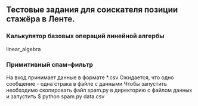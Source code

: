 ## Тестовые задания для соискателя позиции стажёра в Ленте.

### Калькулятор базовых операций линейной алгербы
linear_algebra

### Примитивный спам-фильтр 
На вход принимает данные в формате *.csv 
Ожидается, что одно сообщение - одна страка в файле с данными
Чтобы запустить необходимо скопировать файл spam.py в директорию 
с файлом данных и запустить $ python spam.py data.csv
